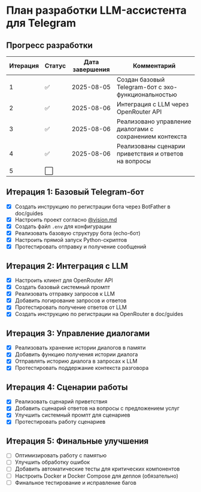 # План разработки LLM-ассистента для Telegram

## Прогресс разработки

| Итерация | Статус | Дата завершения | Комментарий |
|----------|--------|-----------------|-------------|
| 1        | ✅     | 2025-08-05      | Создан базовый Telegram-бот с эхо-функциональностью |
| 2        | ✅     | 2025-08-06      | Интеграция с LLM через OpenRouter API |
| 3        | ✅     | 2025-08-06      | Реализовано управление диалогами с сохранением контекста |
| 4        | ✅     | 2025-08-06      | Реализованы сценарии приветствия и ответов на вопросы |
| 5        | ⬜     |                 |             |

## Итерация 1: Базовый Telegram-бот

- [x] Создать инструкцию по регистрации бота через BotFather в doc/guides
- [x] Настроить проект согласно [@vision.md](./vision.md)
- [x] Создать файл `.env` для конфигурации
- [x] Реализовать базовую структуру бота (echo-бот)
- [x] Настроить прямой запуск Python-скриптов
- [x] Протестировать отправку и получение сообщений

## Итерация 2: Интеграция с LLM

- [x] Настроить клиент для OpenRouter API
- [x] Создать базовый системный промпт
- [x] Реализовать отправку запросов к LLM
- [x] Добавить логирование запросов и ответов
- [x] Протестировать получение ответов от LLM
- [x] Создать инструкцию по регистрации на OpenRouter в doc/guides

## Итерация 3: Управление диалогами

- [x] Реализовать хранение истории диалогов в памяти
- [x] Добавить функцию получения истории диалога
- [x] Отправлять историю диалога в запросах к LLM
- [x] Протестировать поддержание контекста разговора

## Итерация 4: Сценарии работы

- [x] Реализовать сценарий приветствия
- [x] Добавить сценарий ответов на вопросы с предложением услуг
- [x] Улучшить системный промпт для сценариев
- [x] Протестировать работу сценариев

## Итерация 5: Финальные улучшения

- [ ] Оптимизировать работу с памятью
- [ ] Улучшить обработку ошибок
- [ ] Добавить автоматические тесты для критических компонентов
- [ ] Настроить Docker и Docker Compose для деплоя (обязательно)
- [ ] Финальное тестирование и исправление багов